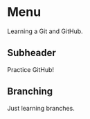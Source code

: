 # Menu

Learning a Git and GitHub.

## Subheader

Practice GitHub!

## Branching

Just learning branches.
